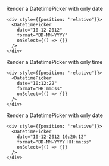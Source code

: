 Render a DatetimePicker with only date

    <div style={{position: 'relative'}}>
      <DatetimePicker
        date="10-12-2012"
        format="DD-MM-YYYY"
        onSelect={() => {}}
      />
    </div>

Render a DatetimePicker with only time

    <div style={{position: 'relative'}}>
      <DatetimePicker
        date="10:12:22"
        format="HH:mm:ss"
        onSelect={() => {}}
      />
    </div>

Render a DatetimePicker with only date

    <div style={{position: 'relative'}}>
      <DatetimePicker
        date="10-12-2012 10:20:12"
        format="DD-MM-YYYY HH:mm:ss"
        onSelect={() => {}}
      />
    </div>